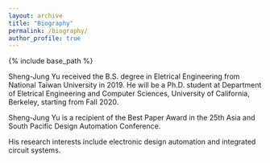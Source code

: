 ```yaml
---
layout: archive
title: "Biography"
permalink: /biography/
author_profile: true
---
```


{% include base_path %}

Sheng-Jung Yu received the B.S. degree in Eletrical Engineering from National Taiwan University in 2019. He will be a Ph.D. student at Department of Eletrical Engineering and Computer Sciences, University of California, Berkeley, starting from Fall 2020. 

Sheng-Jung Yu is a recipient of the Best Paper Award in the 25th Asia and South Pacific Design Automation Conference.

His research interests include electronic design automation and integrated circuit systems.